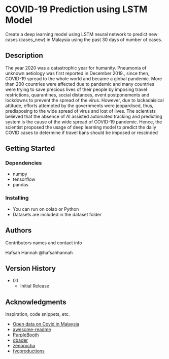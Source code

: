 # COVID-19 Prediction using LSTM Model
 Create a deep learning model using LSTM neural  network to predict new cases (cases_new) in Malaysia using the past 30 days of number of cases.

## Description

The year 2020 was a catastrophic year for humanity. Pneumonia of unknown 
aetiology was first reported in December 2019., since then, COVID-19 spread to 
the whole world and became a global pandemic. More than 200 countries were 
affected due to pandemic and many countries were trying to save precious lives 
of their people by imposing travel restrictions, quarantines, social distances, event 
postponements and lockdowns to prevent the spread of the virus. However, due 
to lackadaisical attitude, efforts attempted by the governments were jeopardised, 
thus, predisposing to the wide spread of virus and lost of lives. 
The scientists believed that the absence of AI assisted automated tracking and 
predicting system is the cause of the wide spread of COVID-19 pandemic. Hence, 
the scientist proposed the usage of deep learning model to predict the daily 
COVID cases to determine if travel bans should be imposed or rescinded 

## Getting Started

### Dependencies

* numpy
* tensorflow
* pandas

### Installing

* You can run on colab or Python
* Datasets are included in the dataset folder

## Authors

Contributors names and contact info

Hafsah Hannah
@hafsahhannah

## Version History

* 0.1
    * Initial Release

## Acknowledgments

Inspiration, code snippets, etc.
* [Open data on Covid in Malaysia](https://github.com/MoH-Malaysia/covid19-public)
* [awesome-readme](https://github.com/matiassingers/awesome-readme)
* [PurpleBooth](https://gist.github.com/PurpleBooth/109311bb0361f32d87a2)
* [dbader](https://github.com/dbader/readme-template)
* [zenorocha](https://gist.github.com/zenorocha/4526327)
* [fvcproductions](https://gist.github.com/fvcproductions/1bfc2d4aecb01a834b46)
